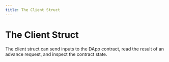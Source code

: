 ```yaml
---
title: The Client Struct
---
```


The Client Struct
=

The client struct can send inputs to the DApp contract, read the result of an advance request, and inspect the contract state.
